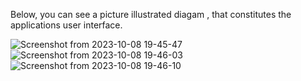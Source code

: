 Below, you can see a picture illustrated diagam , that constitutes the applications user interface.

![Screenshot from 2023-10-08 19-45-47](https://github.com/Papaxenidis/Android_Project_Caller/assets/36454034/0af86781-f0cf-44e1-b318-81dace0b35cc)
![Screenshot from 2023-10-08 19-46-03](https://github.com/Papaxenidis/Android_Project_Caller/assets/36454034/4b667ccb-cded-4511-a80c-18c6e6ef5df3)
![Screenshot from 2023-10-08 19-46-10](https://github.com/Papaxenidis/Android_Project_Caller/assets/36454034/954c9537-0b04-4ff0-8a60-5390aa60a911)
